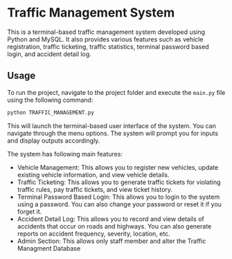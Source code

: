# Traffic Management System

This is a terminal-based traffic management system developed using Python and MySQL. It also provides various features such as vehicle registration, traffic ticketing, traffic statistics, terminal password based login, and accident detail log.

## Usage

To run the project, navigate to the project folder and execute the `main.py` file using the following command:

```bash
python TRAFFIC_MANAGEMENT.py
```

This will launch the terminal-based user interface of the system. You can navigate through the menu options. The system will prompt you for inputs and display outputs accordingly.

The system has following main features:

- Vehicle Management: This allows you to register new vehicles, update existing vehicle information, and view vehicle details.
- Traffic Ticketing: This allows you to generate traffic tickets for violating traffic rules, pay traffic tickets, and view ticket history.
- Terminal Password Based Login: This allows you to login to the system using a password. You can also change your password or reset it if you forget it.
- Accident Detail Log: This allows you to record and view details of accidents that occur on roads and highways. You can also generate reports on accident frequency, severity, location, etc.
- Admin Section: This allows only staff member and alter the Traffic Managment Database
